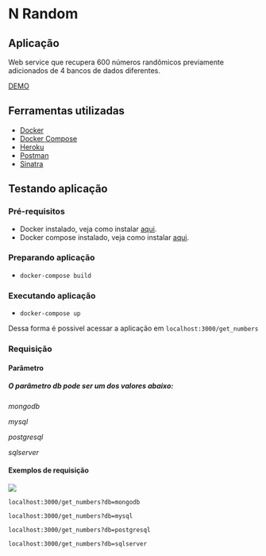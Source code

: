# N Random

## Aplicação
Web service que recupera 600 números randômicos previamente adicionados de 4 bancos de dados diferentes.

[DEMO](https://n-random-api.herokuapp.com/get_numbers)

## Ferramentas utilizadas
- [Docker](https://www.docker.com/)
- [Docker Compose](https://github.com/docker/compose)
- [Heroku](https://www.heroku.com/)
- [Postman](https://www.postman.com/)
- [Sinatra](http://sinatrarb.com/)

## Testando aplicação

### Pré-requisitos
- Docker instalado, veja como instalar [aqui](https://docs.docker.com/).
- Docker compose instalado, veja como instalar [aqui](https://docs.docker.com/compose/install/).

### Preparando aplicação
- ``` docker-compose build ```

### Executando aplicação
- ``` docker-compose up ```

Dessa forma é possivel acessar a aplicação em ```localhost:3000/get_numbers```

### Requisição

#### Parâmetro

##### O parâmetro *db* pode ser um dos valores abaixo:

*mongodb*

*mysql*

*postgresql*

*sqlserver*

#### Exemplos de requisição

![](https://i.imgur.com/ym2nm85.png)

``` localhost:3000/get_numbers?db=mongodb ```

``` localhost:3000/get_numbers?db=mysql ```

``` localhost:3000/get_numbers?db=postgresql ```

``` localhost:3000/get_numbers?db=sqlserver ```




